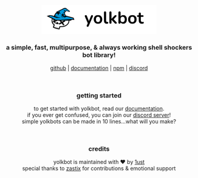 <div align='center'>
  <picture>
    <source media="(prefers-color-scheme: dark)" srcset="https://raw.githubusercontent.com/yolkorg/yolkdoc/master/img/logo-dark.png">
    <source media="(prefers-color-scheme: light)" srcset="https://raw.githubusercontent.com/yolkorg/yolkdoc/master/img/logo-light.png">
    <img src="https://raw.githubusercontent.com/yolkorg/yolkdoc/master/img/logo-light.png" width="60%">
  </picture>
  <h3>a simple, fast, multipurpose, & always working shell shockers bot library!</h3>
  <p>
    <a href='https://github.com/yolkorg/yolkbot'>github</a> | 
    <a href='https://docs.yolkbot.xyz'>documentation</a> |
    <a href='https://npmjs.com/yolkbot'>npm</a> |
    <a href='https://discord.gg/VUVRmmCXzN'>discord</a>
  </p>
</div>

<br>

<h3 align='center'>getting started</h3>
<p align='center'>
  to get started with yolkbot, read our <a href="https://docs.yolkbot.xyz">documentation</a>.<br>
  if you ever get confused, you can join our <a href="https://discord.gg/VUVRmmCXzN">discord server</a>!<br>
  simple yolkbots can be made in 10 lines...what will you make?<br>
</p>

<br>

<h3 align='center'>credits</h3>

<p align='center'>
  yolkbot is maintained with ❤️ by <a href='https://github.com/villainsrule'>1ust</a><br>
  special thanks to <a href='https://github.com/zastlx'>zastix</a> for contributions & emotional support
</p>